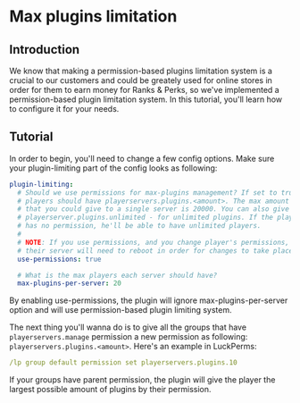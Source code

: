 # Max plugins limitation

## Introduction

We know that making a permission-based plugins limitation system is a crucial to our customers and could be greately used for online stores in order for them to earn money for Ranks & Perks, so we've implemented a permission-based plugin limitation system. In this tutorial, you'll learn how to configure it for your needs.

## Tutorial

In order to begin, you'll need to change a few config options. Make sure your plugin-limiting part of the config looks as following:

```yaml
plugin-limiting:
  # Should we use permissions for max-plugins management? If set to true, your
  # players should have playerservers.plugins.<amount>. The max amount of plugins
  # that you could give to a single server is 20000. You can also give them
  # playerserver.plugins.unlimited - for unlimited plugins. If the player
  # has no permission, he'll be able to have unlimited players.
  #
  # NOTE: If you use permissions, and you change player's permissions,
  # their server will need to reboot in order for changes to take place.
  use-permissions: true

  # What is the max players each server should have?
  max-plugins-per-server: 20
```

By enabling use-permissions, the plugin will ignore max-plugins-per-server option and will use permission-based plugin limiting system.

The next thing you'll wanna do is to give all the groups that have `playerservers.manage` permission a new permission as following: `playerservers.plugins.<amount>`. Here's an example in LuckPerms:

```yaml
/lp group default permission set playerservers.plugins.10
```

If your groups have parent permission, the plugin will give the player the largest possible amount of plugins by their permission.
